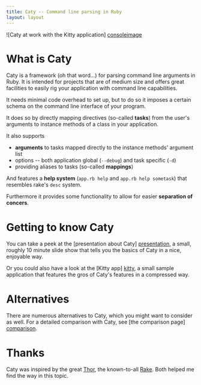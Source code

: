 ```yaml
---
title: Caty -- Command line parsing in Ruby
layout: layout
---
```


![Caty at work with the Kitty application] [consoleimage]

What is Caty
============

Caty is a framework (oh that word...) for parsing command line arguments
in Ruby. It is intended for projects that are of medium size and offers
great facilities to easily rig your application with command line
capabilities.

It needs minimal code overhead to set up, but to do so it imposes a
certain schema on the command line interface of your program.

It does so by directly mapping directives (so-called **tasks**) from the
user's arguments to instance methods of a class in your application.

It also supports

*   **arguments** to tasks mapped directly to the instance methods'
    argument list
*   options -- both application global (`--debug`) and task specific
    (`-d`)
*   providing aliases to tasks (so-called **mappings**)

And features a **help system** (`app.rb help` and `app.rb help sometask`)
that resembles rake's `desc` system.

Furthermore it provides some functionality to allow for easier **separation
of concers**.

Getting to know Caty
====================

You can take a peek at the [presentation about Caty] [presentation], a
small, roughly 10 minute slide show that tells you the basics of Caty in
a nice, enjoyable way.

Or you could also have a look at the [Kitty app] [kitty], a small sample
application that features the gros of Caty's features in a compressed way.

Alternatives
============

There are numerous alternatives to Caty, which you might want to consider
as well. For a detailed comparison with Caty, see [the comparison page] [comparison].

Thanks
======

Caty was inspired by the great [Thor][], the known-to-all [Rake][].
Both helped me find the way in this topic.

[thor]:          http://yehudakatz.com/2008/05/12/by-thors-hammer/  "The great Thor, an inspiration for Caty"
[rake]:          http://rake.rubyforge.org/                         "The great Rake, an inspiration for Caty"

[presentation]:  /presenty                                          "A presentation about Caty -- great for a quick introduction"
[kitty]:         /kitty                                             "The kitty application -- a small show-off of Caty's functionalities"
[comparison]:    /comparison.html                                   "A comparison of Caty and other Ruby command line parsers"

[consoleimage]:  /console.png                                       "Caty at work in the Kitty example application"

